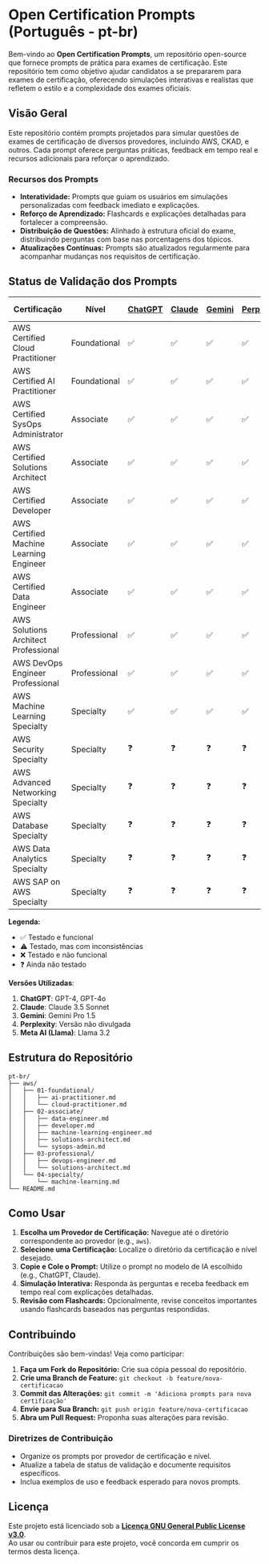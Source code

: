 # Open Certification Prompts (Português - pt-br)

Bem-vindo ao **Open Certification Prompts**, um repositório open-source que fornece prompts de prática para exames de certificação. Este repositório tem como objetivo ajudar candidatos a se prepararem para exames de certificação, oferecendo simulações interativas e realistas que refletem o estilo e a complexidade dos exames oficiais.

## Visão Geral

Este repositório contém prompts projetados para simular questões de exames de certificação de diversos provedores, incluindo AWS, CKAD, e outros. Cada prompt oferece perguntas práticas, feedback em tempo real e recursos adicionais para reforçar o aprendizado.

### Recursos dos Prompts

- **Interatividade:** Prompts que guiam os usuários em simulações personalizadas com feedback imediato e explicações.
- **Reforço de Aprendizado:** Flashcards e explicações detalhadas para fortalecer a compreensão.
- **Distribuição de Questões:** Alinhado à estrutura oficial do exame, distribuindo perguntas com base nas porcentagens dos tópicos.
- **Atualizações Contínuas:** Prompts são atualizados regularmente para acompanhar mudanças nos requisitos de certificação.

## Status de Validação dos Prompts

| Certificação                          | Nível        | [ChatGPT](https://chatgpt.com) | [Claude](https://claude.ai) | [Gemini](https://gemini.google.com) | [Perplexity](https://www.perplexity.ai) | [Meta AI](https://www.meta.ai) | Status                |
|---------------------------------------|--------------|---------------------------------------|-----------------------------------------|---------------------------------------------|-------------------------------------------|--------------------------------|-----------------------|
| AWS Certified Cloud Practitioner       | Foundational | ✅                                     | ✅                                     | ✅                                         | ✅                                        | ✅                             | Ativo                 |
| AWS Certified AI Practitioner          | Foundational | ✅                                     | ✅                                     | ✅                                         | ✅                                        | ✅                             | Ativo                 |
| AWS Certified SysOps Administrator     | Associate    | ✅                                     | ✅                                     | ✅                                         | ✅                                        | ✅                             | Ativo                 |
| AWS Certified Solutions Architect      | Associate    | ✅                                     | ✅                                     | ✅                                         | ✅                                        | ✅                             | Ativo                 |
| AWS Certified Developer                | Associate    | ✅                                     | ✅                                     | ✅                                         | ✅                                        | ✅                             | Ativo                 |
| AWS Certified Machine Learning Engineer| Associate    | ✅                                     | ✅                                     | ✅                                         | ✅                                        | ✅                             | Ativo                 |
| AWS Certified Data Engineer            | Associate    | ✅                                     | ✅                                     | ✅                                         | ✅                                        | ✅                             | Ativo                 |
| AWS Solutions Architect Professional   | Professional | ✅                                     | ✅                                     | ✅                                         | ✅                                        | ✅                             | Ativo                 |
| AWS DevOps Engineer Professional       | Professional | ✅                                     | ✅                                     | ✅                                         | ✅                                        | ✅                             | Ativo                 |
| AWS Machine Learning Specialty         | Specialty    | ✅                                     | ✅                                     | ✅                                         | ✅                                        | ✅                             | Ativo                 |
| AWS Security Specialty                 | Specialty    | ❓                                     | ❓                                     | ❓                                         | ❓                                        | ❓                             | Em Desenvolvimento    |
| AWS Advanced Networking Specialty      | Specialty    | ❓                                     | ❓                                     | ❓                                         | ❓                                        | ❓                             | Em Desenvolvimento    |
| AWS Database Specialty                 | Specialty    | ❓                                     | ❓                                     | ❓                                         | ❓                                        | ❓                             | Em Desenvolvimento    |
| AWS Data Analytics Specialty           | Specialty    | ❓                                     | ❓                                     | ❓                                         | ❓                                        | ❓                             | Em Desenvolvimento    |
| AWS SAP on AWS Specialty               | Specialty    | ❓                                     | ❓                                     | ❓                                         | ❓                                        | ❓                             | Em Desenvolvimento    |

**Legenda:**
- ✅ Testado e funcional
- ⚠️ Testado, mas com inconsistências
- ❌ Testado e não funcional
- ❓ Ainda não testado

**Versões Utilizadas**:
1. **ChatGPT**: GPT-4, GPT-4o
2. **Claude**: Claude 3.5 Sonnet
3. **Gemini**: Gemini Pro 1.5
4. **Perplexity**: Versão não divulgada
5. **Meta AI (Llama)**: Llama 3.2

## Estrutura do Repositório

```
pt-br/
├── aws/
│   ├── 01-foundational/
│   │   ├── ai-practitioner.md
│   │   └── cloud-practitioner.md
│   ├── 02-associate/
│   │   ├── data-engineer.md
│   │   ├── developer.md
│   │   ├── machine-learning-engineer.md
│   │   ├── solutions-architect.md
│   │   └── sysops-admin.md
│   ├── 03-professional/
│   │   ├── devops-engineer.md
│   │   └── solutions-architect.md
│   └── 04-specialty/
│       └── machine-learning.md
└── README.md
```

## Como Usar

1. **Escolha um Provedor de Certificação:** Navegue até o diretório correspondente ao provedor (e.g., `aws`).
2. **Selecione uma Certificação:** Localize o diretório da certificação e nível desejado.
3. **Copie e Cole o Prompt:** Utilize o prompt no modelo de IA escolhido (e.g., ChatGPT, Claude).
4. **Simulação Interativa:** Responda às perguntas e receba feedback em tempo real com explicações detalhadas.
5. **Revisão com Flashcards:** Opcionalmente, revise conceitos importantes usando flashcards baseados nas perguntas respondidas.

## Contribuindo

Contribuições são bem-vindas! Veja como participar:

1. **Faça um Fork do Repositório:** Crie sua cópia pessoal do repositório.
2. **Crie uma Branch de Feature:** `git checkout -b feature/nova-certificacao`
3. **Commit das Alterações:** `git commit -m 'Adiciona prompts para nova certificação'`
4. **Envie para Sua Branch:** `git push origin feature/nova-certificacao`
5. **Abra um Pull Request:** Proponha suas alterações para revisão.

### Diretrizes de Contribuição

- Organize os prompts por provedor de certificação e nível.
- Atualize a tabela de status de validação e documente requisitos específicos.
- Inclua exemplos de uso e feedback esperado para novos prompts.

## Licença

Este projeto está licenciado sob a **[Licença GNU General Public License v3.0](LICENSE)**.  
Ao usar ou contribuir para este projeto, você concorda em cumprir os termos desta licença.